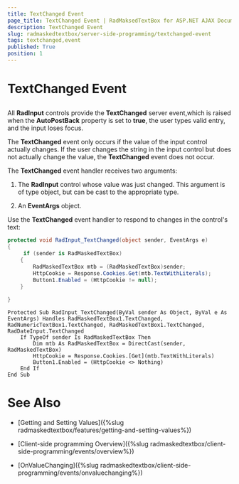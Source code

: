 ```yaml
---
title: TextChanged Event
page_title: TextChanged Event | RadMaksedTextBox for ASP.NET AJAX Documentation
description: TextChanged Event
slug: radmaskedtextbox/server-side-programming/textchanged-event
tags: textchanged,event
published: True
position: 1
---
```


# TextChanged Event



## 

All **RadInput** controls provide the **TextChanged** server event,which is raised when the **AutoPostBack** property is set to **true**, the user types valid entry, and the input loses focus.

The **TextChanged** event only occurs if the value of the input control actually changes. If the user changes the string in the input control but does not actually change the value, the **TextChanged** event does not occur.




The **TextChanged** event handler receives two arguments:

1. The **RadInput** control whose value was just changed. This argument is of type object, but can be cast to the appropriate type.

1. An **EventArgs** object.

Use the **TextChanged** event handler to respond to changes in the control's text:



````C#
protected void RadInput_TextChanged(object sender, EventArgs e)
{
	 if (sender is RadMaskedTextBox)
	{
		RadMaskedTextBox mtb = (RadMaskedTextBox)sender;
		HttpCookie = Response.Cookies.Get(mtb.TextWithLiterals);
		Button1.Enabled = (HttpCookie != null);
	}
	
}
````
````VB.NET
Protected Sub RadInput_TextChanged(ByVal sender As Object, ByVal e As EventArgs) Handles RadMaskedTextBox1.TextChanged, RadNumericTextBox1.TextChanged, RadMaskedTextBox1.TextChanged, RadDateInput.TextChanged
	If TypeOf sender Is RadMaskedTextBox Then
		Dim mtb As RadMaskedTextBox = DirectCast(sender, RadMaskedTextBox)
		HttpCookie = Response.Cookies.[Get](mtb.TextWithLiterals)
		Button1.Enabled = (HttpCookie <> Nothing)
	End If
End Sub
````


# See Also

 * [Getting and Setting Values]({%slug radmaskedtextbox/features/getting-and-setting-values%})

 * [Client-side programming Overview]({%slug radmaskedtextbox/client-side-programming/events/overview%})

 * [OnValueChanging]({%slug radmaskedtextbox/client-side-programming/events/onvaluechanging%})
